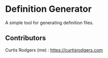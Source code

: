 # Definition Generator
A simple tool for generating definition files.


## Contributors


Curtis Rodgers (me) : https://curtisrodgers.com
